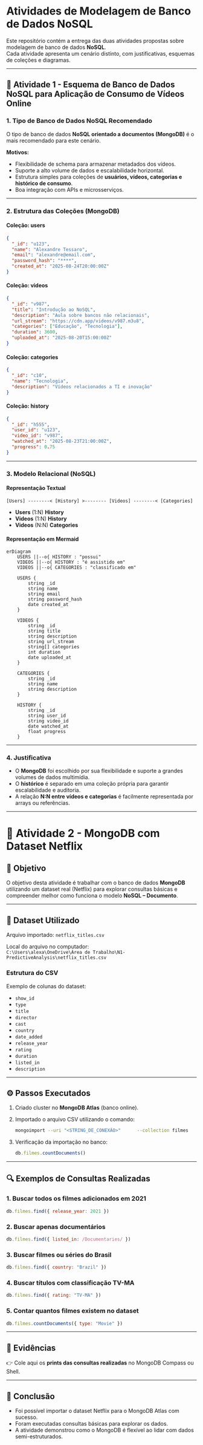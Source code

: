 # Atividades de Modelagem de Banco de Dados NoSQL

Este repositório contém a entrega das duas atividades propostas sobre modelagem de banco de dados **NoSQL**.  
Cada atividade apresenta um cenário distinto, com justificativas, esquemas de coleções e diagramas.

---

## 📌 Atividade 1 - Esquema de Banco de Dados NoSQL para Aplicação de Consumo de Vídeos Online

### 1. Tipo de Banco de Dados NoSQL Recomendado
O tipo de banco de dados **NoSQL orientado a documentos (MongoDB)** é o mais recomendado para este cenário.  

**Motivos:**
- Flexibilidade de schema para armazenar metadados dos vídeos.  
- Suporte a alto volume de dados e escalabilidade horizontal.  
- Estrutura simples para coleções de **usuários, vídeos, categorias e histórico de consumo**.  
- Boa integração com APIs e microsserviços.  

---

### 2. Estrutura das Coleções (MongoDB)

#### **Coleção: users**
```json
{
  "_id": "u123",
  "name": "Alexandre Tessaro",
  "email": "alexandre@email.com",
  "password_hash": "****",
  "created_at": "2025-08-24T20:00:00Z"
}
```

#### **Coleção: videos**
```json
{
  "_id": "v987",
  "title": "Introdução ao NoSQL",
  "description": "Aula sobre bancos não relacionais",
  "url_stream": "https://cdn.app/videos/v987.m3u8",
  "categories": ["Educação", "Tecnologia"],
  "duration": 3600,
  "uploaded_at": "2025-08-20T15:00:00Z"
}
```

#### **Coleção: categories**
```json
{
  "_id": "c10",
  "name": "Tecnologia",
  "description": "Vídeos relacionados a TI e inovação"
}
```

#### **Coleção: history**
```json
{
  "_id": "h555",
  "user_id": "u123",
  "video_id": "v987",
  "watched_at": "2025-08-23T21:00:00Z",
  "progress": 0.75
}
```

---

### 3. Modelo Relacional (NoSQL)

#### Representação Textual
```
[Users] --------< [History] >-------- [Videos] --------< [Categories]
```

- **Users** (1:N) **History**  
- **Videos** (1:N) **History**  
- **Videos** (N:N) **Categories**  

#### Representação em Mermaid
```mermaid
erDiagram
    USERS ||--o{ HISTORY : "possui"
    VIDEOS ||--o{ HISTORY : "é assistido em"
    VIDEOS ||--o{ CATEGORIES : "classificado em"

    USERS {
        string _id
        string name
        string email
        string password_hash
        date created_at
    }

    VIDEOS {
        string _id
        string title
        string description
        string url_stream
        string[] categories
        int duration
        date uploaded_at
    }

    CATEGORIES {
        string _id
        string name
        string description
    }

    HISTORY {
        string _id
        string user_id
        string video_id
        date watched_at
        float progress
    }
```

---

### 4. Justificativa
- O **MongoDB** foi escolhido por sua flexibilidade e suporte a grandes volumes de dados multimídia.  
- O **histórico** é separado em uma coleção própria para garantir escalabilidade e auditoria.  
- A relação **N:N entre vídeos e categorias** é facilmente representada por arrays ou referências.  

---

# 📌 Atividade 2 - MongoDB com Dataset Netflix

## 🎯 Objetivo
O objetivo desta atividade é trabalhar com o banco de dados **MongoDB** utilizando um dataset real (Netflix) para explorar consultas básicas e compreender melhor como funciona o modelo **NoSQL – Documento**.

---

## 📂 Dataset Utilizado
Arquivo importado: `netflix_titles.csv`

Local do arquivo no computador:  
`C:\Users\alexa\OneDrive\Área de Trabalho\N1-PredictiveAnalysis\netflix_titles.csv`

### Estrutura do CSV
Exemplo de colunas do dataset:
- `show_id`
- `type`
- `title`
- `director`
- `cast`
- `country`
- `date_added`
- `release_year`
- `rating`
- `duration`
- `listed_in`
- `description`

---

## ⚙️ Passos Executados

1. Criado cluster no **MongoDB Atlas** (banco online).
2. Importado o arquivo CSV utilizando o comando:

   ```bash
   mongoimport --uri "<STRING_DE_CONEXÃO>"      --collection filmes      --type csv      --headerline      --file "C:\Users\alexa\OneDrive\Área de Trabalho\N1-PredictiveAnalysis\netflix_titles.csv"
   ```

3. Verificação da importação no banco:

   ```js
   db.filmes.countDocuments()
   ```

---

## 🔍 Exemplos de Consultas Realizadas

### 1. Buscar todos os filmes adicionados em 2021
```js
db.filmes.find({ release_year: 2021 })
```

### 2. Buscar apenas documentários
```js
db.filmes.find({ listed_in: /Documentaries/ })
```

### 3. Buscar filmes ou séries do **Brasil**
```js
db.filmes.find({ country: "Brazil" })
```

### 4. Buscar títulos com classificação **TV-MA**
```js
db.filmes.find({ rating: "TV-MA" })
```

### 5. Contar quantos filmes existem no dataset
```js
db.filmes.countDocuments({ type: "Movie" })
```

---

## 📸 Evidências
👉 Cole aqui os **prints das consultas realizadas** no MongoDB Compass ou Shell.

---

## 📌 Conclusão
- Foi possível importar o dataset Netflix para o MongoDB Atlas com sucesso.  
- Foram executadas consultas básicas para explorar os dados.  
- A atividade demonstrou como o MongoDB é flexível ao lidar com dados semi-estruturados.  
